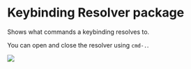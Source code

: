 # Keybinding Resolver package

Shows what commands a keybinding resolves to.

You can open and close the resolver using `cmd-.`.

![](https://f.cloud.github.com/assets/671378/2241702/5dd5a102-9cde-11e3-9e3f-1d999930492f.png)

